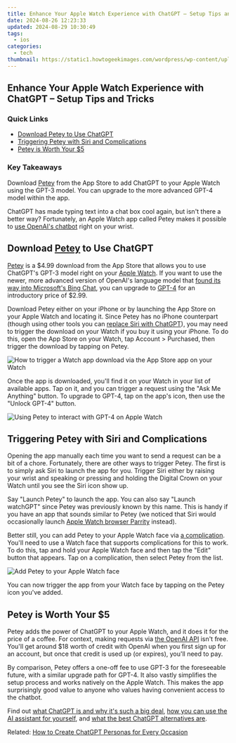 ```yaml
---
title: Enhance Your Apple Watch Experience with ChatGPT – Setup Tips and Tricks
date: 2024-08-26 12:23:33
updated: 2024-08-29 10:30:49
tags:
  - ios
categories:
  - tech
thumbnail: https://static1.howtogeekimages.com/wordpress/wp-content/uploads/2023/03/petey_apple_watch.jpg
---
```


## Enhance Your Apple Watch Experience with ChatGPT – Setup Tips and Tricks

### Quick Links

* [Download Petey to Use ChatGPT](https://facebook-videos.techidaily.com/facebooks-10-best-music-clips-making-them-happen/)
* [Triggering Petey with Siri and Complications](https://phone-solutions.techidaily.com/complete-guide-for-recovering-music-files-on-oppo-reno-10-proplus-5g-by-fonelab-android-recover-music/)
* [Petey is Worth Your $5](https://hardware-updates.techidaily.com/download-the-latest-version-of-amds-gpio-driver-today/)

### Key Takeaways

 Download [Petey](https://apps.apple.com/us/app/petey-ai-assistant/id6446047813) from the App Store to add ChatGPT to your Apple Watch using the GPT-3 model. You can upgrade to the more advanced GPT-4 model within the app.

 ChatGPT has made typing text into a chat box cool again, but isn't there a better way? Fortunately, an Apple Watch app called Petey makes it possible to [use OpenAI's chatbot](https://extra-resources.techidaily.com/new-capture-clarity-editing-insights-for-professional-results/) right on your wrist.

##  Download [Petey](https://apps.apple.com/us/app/petey-ai-assistant/id6446047813) to Use ChatGPT

[Petey](https://apps.apple.com/us/app/petey-ai-assistant/id6446047813) is a $4.99 download from the App Store that allows you to use ChatGPT's GPT-3 model right on your [Apple Watch](https://extra-hints.techidaily.com/updated-capture-with-clarity-advanced-tips-for-gopro-hero5-black/). If you want to use the newer, more advanced version of OpenAI's language model that [found its way into Microsoft's Bing Chat](https://program-issues.techidaily.com/mastering-mw3-comprehensive-troubleshooting-for-dev-error-6068/), you can upgrade to [GPT-4](https://pokemon-go-android.techidaily.com/in-2024-15-best-strongest-pokemon-to-use-in-pokemon-go-pvp-leagues-for-honor-x50i-drfone-by-drfone-virtual-android/) for an introductory price of $2.99.

 Download Petey either on your iPhone or by launching the App Store on your Apple Watch and locating it. Since Petey has no iPhone counterpart (though using other tools you can [replace Siri with ChatGPT](https://remote-screen-capture.techidaily.com/updated-win10-gaming-sessions-best-recording-approaches/)), you may need to trigger the download on your Watch if you buy it using your iPhone. To do this, open the App Store on your Watch, tap Account > Purchased, then trigger the download by tapping on Petey.

![How to trigger a Watch app download via the App Store app on your Watch](https://static1.howtogeekimages.com/wordpress/wp-content/uploads/2023/03/watch_app_download_iphone.jpg) 

 Once the app is downloaded, you'll find it on your Watch in your list of available apps. Tap on it, and you can trigger a request using the "Ask Me Anything" button. To upgrade to GPT-4, tap on the app's icon, then use the "Unlock GPT-4" button.

![Using Petey to interact with GPT-4 on Apple Watch](https://static1.howtogeekimages.com/wordpress/wp-content/uploads/2023/03/use_petey_watch.png) 

##  Triggering Petey with Siri and Complications

 Opening the app manually each time you want to send a request can be a bit of a chore. Fortunately, there are other ways to trigger Petey. The first is to simply ask Siri to launch the app for you. Trigger Siri either by raising your wrist and speaking or pressing and holding the Digital Crown on your Watch until you see the Siri icon show up.

 Say "Launch Petey" to launch the app. You can also say "Launch watchGPT" since Petey was previously known by this name. This is handy if you have an app that sounds similar to Petey (we noticed that Siri would occasionally launch [Apple Watch browser Parrity](https://extra-skills.techidaily.com/updated-master-the-art-of-persuasion-top-30-video-strategies/) instead).

 Better still, you can add Petey to your Apple Watch face via [a complication](https://ai-live-streaming.techidaily.com/new-live-commerce-next-chapter-can-ai-unlock-its-true-potential/). You'll need to use a Watch face that supports complications for this to work. To do this, tap and hold your Apple Watch face and then tap the "Edit" button that appears. Tap on a complication, then select Petey from the list.

![Add Petey to your Apple Watch face](https://static1.howtogeekimages.com/wordpress/wp-content/uploads/2023/03/add_petey_complication.png) 

 You can now trigger the app from your Watch face by tapping on the Petey icon you've added.

##  Petey is Worth Your $5

 Petey adds the power of ChatGPT to your Apple Watch, and it does it for the price of a coffee. For context, making requests via [the OpenAI API](https://review-topics.techidaily.com/how-to-unlock-iphone-xs-without-passcode-by-drfone-ios-unlock-ios-unlock/) isn't free. You'll get around $18 worth of credit with OpenAI when you first sign up for an account, but once that credit is used up (or expires), you'll need to pay.

 By comparison, Petey offers a one-off fee to use GPT-3 for the foreseeable future, with a similar upgrade path for GPT-4\. It also vastly simplifies the setup process and works natively on the Apple Watch. This makes the app surprisingly good value to anyone who values having convenient access to the chatbot.

 Find out [what ChatGPT is and why it's such a big deal](https://smart-video-editing.techidaily.com/new-how-to-find-free-sites-for-sound-effect-and-add-them-in-final-cut-pro-for-2024/), [how you can use the AI assistant for yourself](https://facebook-clips.techidaily.com/updated-achieve-higher-interactions-mastering-the-art-of-square-videos-for-2024/), and [what the best ChatGPT alternatives are](https://screen-mirroring-recording.techidaily.com/in-2024-3-must-know-methods-to-record-on-your-ipad/).

Related: [How to Create ChatGPT Personas for Every Occasion](https://vp-tips.techidaily.com/different-versions-of-windowed-movie-crafting-for-2024/)

<ins class="adsbygoogle"
     style="display:block"
     data-ad-format="autorelaxed"
     data-ad-client="ca-pub-7571918770474297"
     data-ad-slot="1223367746"></ins>



<ins class="adsbygoogle"
     style="display:block"
     data-ad-client="ca-pub-7571918770474297"
     data-ad-slot="8358498916"
     data-ad-format="auto"
     data-full-width-responsive="true"></ins>
